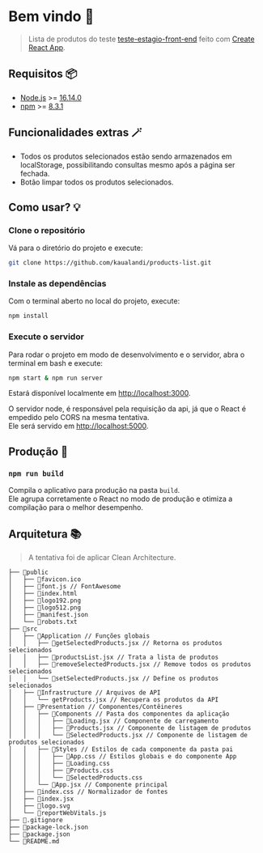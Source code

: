 # Bem vindo 👋

> Lista de produtos do teste [teste-estagio-front-end](https://github.com/Fnandoz/api-desafio/blob/master/README.md) feito com [Create React App](https://github.com/facebook/create-react-app).

## Requisitos 📦

- [Node.js](https://nodejs.org) >= [16.14.0](https://nodejs.org/en/download/)
- [npm](https://www.npmjs.com/) >= [8.3.1](https://www.npmjs.com/package/npm)

## Funcionalidades extras 🪄

- Todos os produtos selecionados estão sendo armazenados em localStorage, possibilitando consultas mesmo após a página ser fechada.
- Botão limpar todos os produtos selecionados.

## Como usar? 💡

### Clone o repositório

Vá para o diretório do projeto e execute:

```bash
git clone https://github.com/kaualandi/products-list.git
```

### Instale as dependências

Com o terminal aberto no local do projeto, execute:

```bash
npm install
```

### Execute o servidor

Para rodar o projeto em modo de desenvolvimento e o servidor, abra o terminal em bash e execute:

```bash
npm start & npm run server
```

Estará disponível localmente em [http://localhost:3000](http://localhost:3000).

O servidor node, é responsável pela requisição da api, já que o React é empedido pelo CORS na mesma tentativa.\
Ele será servido em [http://localhost:5000](http://localhost:5000).

## Produção 🚀

### `npm run build`

Compila o aplicativo para produção na pasta `build`.\
Ele agrupa corretamente o React no modo de produção e otimiza a compilação para o melhor desempenho.

## Arquitetura 📚

> A tentativa foi de aplicar Clean Architecture.

```text
├── 📁public
│   ├── 📄favicon.ico
│   ├── 📄font.js // FontAwesome
│   ├── 📄index.html
│   ├── 📄logo192.png
│   ├── 📄logo512.png
│   ├── 📄manifest.json
│   └── 📄robots.txt
├── 📁src
│   ├── 📁Application // Funções globais
│   │   ├── 📄getSelectedProducts.jsx // Retorna os produtos selecionados
│   │   ├── 📄productsList.jsx // Trata a lista de produtos
│   │   ├── 📄removeSelectedProducts.jsx // Remove todos os produtos selecionados
│   │   └── 📄setSelectedProducts.jsx // Define os produtos selecionados
│   ├── 📁Infrastructure // Arquivos de API
│   │   └── getProducts.jsx // Recupera os produtos da API
│   ├── 📁Presentation // Componentes/Contêineres
│   │   ├── 📁Components // Pasta dos componentes da aplicação
│   │   │   ├── 📄Loading.jsx // Componente de carregamento
│   │   │   ├── 📄Products.jsx // Componente de listagem de produtos
│   │   │   └── 📄SelectedProducts.jsx // Componente de listagem de produtos selecionados
│   │   ├── 📁Styles // Estilos de cada componente da pasta pai
│   │   │   ├── 📄App.css // Estilos globais e do componente App
│   │   │   ├── 📄Loading.css
│   │   │   ├── 📄Products.css
│   │   │   └── 📄SelectedProducts.css
│   │   └── 📄App.jsx // Componente principal
│   ├── 📄index.css // Normalizador de fontes
│   ├── 📄index.jsx
│   ├── 📄logo.svg
│   └── 📄reportWebVitals.js
├── 📄.gitignore
├── 📄package-lock.json
├── 📄package.json
└── 📄README.md
```
